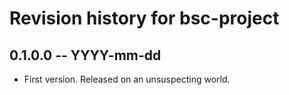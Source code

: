 # Revision history for bsc-project

## 0.1.0.0 -- YYYY-mm-dd

* First version. Released on an unsuspecting world.
